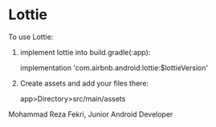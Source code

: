 # Lottie
To use Lottie:
  1. implement lottie into build.gradle(:app):
   
      implementation 'com.airbnb.android:lottie:$lottieVersion'
  2. Create assets and add your files there:
  
      app>Directory>src/main/assets
      

Mohammad Reza Fekri, Junior Android Developer
